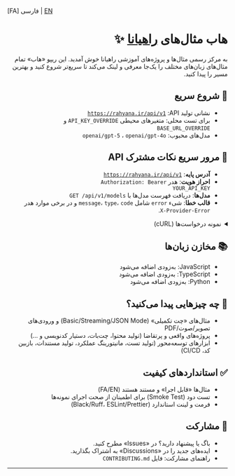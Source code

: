 [FA] فارسی | [EN](./README.en.md)

<div dir="rtl">

# هاب مثال‌های [راهیانا](https://rahyana.ir) ✨

به مرکز رسمی مثال‌ها و پروژه‌های آموزشی راهیانا خوش آمدید. این ریپو «هاب» تمام مثال‌های زبان‌های مختلف را یک‌جا معرفی و لینک می‌کند تا سریع‌تر شروع کنید و بهترین مسیر را پیدا کنید.

## 🚀 شروع سریع
- نشانی تولید <span dir="ltr">API</span>: <code><span dir="ltr">https://rahyana.ir/api/v1</span></code>
- برای تست محلی: متغیرهای محیطی `API_KEY_OVERRIDE` و `BASE_URL_OVERRIDE`
- مدل‌های محبوب: `openai/gpt-5` ، `openai/gpt-4o`

## 📎 مرور سریع نکات مشترک API
- **آدرس پایه**: <code><span dir="ltr">https://rahyana.ir/api/v1</span></code>
- **احراز هویت**: هدر <code><span dir="ltr">Authorization: Bearer YOUR_API_KEY</span></code>
- **مدل‌ها**: دریافت فهرست مدل‌ها با <code><span dir="ltr">GET /api/v1/models</span></code>
- **قالب خطا**: شیء <code>error</code> شامل <code>message</code>، <code>type</code>، <code>code</code> و در برخی موارد هدر <code><span dir="ltr">X-Provider-Error</span></code>.

<details>
<summary>نمونه درخواست‌ها (cURL)</summary>

```bash
curl -s -H "Authorization: Bearer $API_KEY" \
     "https://rahyana.ir/api/v1/models"

curl -s -X POST "https://rahyana.ir/api/v1/chat/completions" \
     -H "Authorization: Bearer $API_KEY" \
     -H "Content-Type: application/json" \
     -d '{
       "model": "openai/gpt-4o",
       "messages": [{"role":"user","content":"سلام"}]
     }'
```

</details>

## 📚 مخازن زبان‌ها
- JavaScript: به‌زودی اضافه می‌شود
- TypeScript: به‌زودی اضافه می‌شود
- Python: به‌زودی اضافه می‌شود

## 🧩 چه چیزهایی پیدا می‌کنید؟
- مثال‌های «چت تکمیلی» (Basic/Streaming/JSON Mode) و ورودی‌های تصویر/صوت/PDF
- پروژه‌های واقعی و پرتقاضا (تولید محتوا، چت‌بات، دستیار کدنویسی و ...)
- ابزارهای توسعه‌محور (تولید تست، مانیتورینگ عملکرد، تولید مستندات، بازبین کد، CI/CD)

## ✅ استانداردهای کیفیت
- مثال‌ها «قابل اجرا» و مستند هستند (FA/EN)
- تست دود (Smoke Test) برای اطمینان از صحت اجرای نمونه‌ها
- فرمت و لینت استاندارد (Black/Ruff، ESLint/Prettier)

## 🤝 مشارکت
- باگ یا پیشنهاد دارید؟ در «Issues» مطرح کنید.
- ایده‌های جدید را در «Discussions» به اشتراک بگذارید.
- راهنمای مشارکت: فایل `CONTRIBUTING.md`

---

<!-- SEO: کلمات کلیدی -->
<!-- Rahyana AI، مثال هوش مصنوعی، GPT-5، GPT-4o، آموزش هوش مصنوعی، چت‌بات، تولید محتوا، Python، TypeScript، JavaScript، OpenAI-compatible, JSON Mode, استریم -->

</div>
